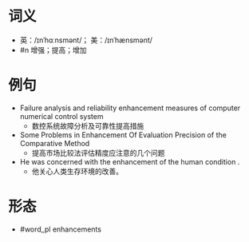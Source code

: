 # 词义
- 英：/ɪnˈhɑːnsmənt/； 美：/ɪnˈhænsmənt/
- #n 增强；提高；增加
# 例句
- Failure analysis and reliability enhancement measures of computer numerical control system
	- 数控系统故障分析及可靠性提高措施
- Some Problems in Enhancement Of Evaluation Precision of the Comparative Method
	- 提高市场比较法评估精度应注意的几个问题
- He was concerned with the enhancement of the human condition .
	- 他关心人类生存环境的改善。
# 形态
- #word_pl enhancements
